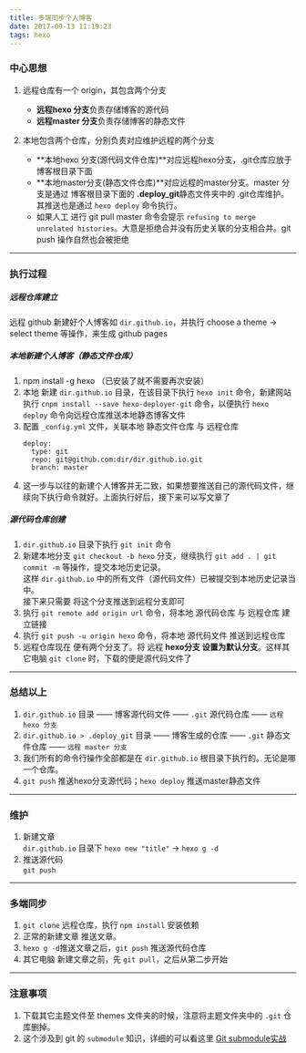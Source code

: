 ```yaml
---
title: 多端同步个人博客
date: 2017-09-13 11:19:23
tags: hexo
---
```


### 中心思想
1. 远程仓库有一个 origin，其包含两个分支
    * **远程hexo 分支**负责存储博客的源代码
    * **远程master 分支**负责存储博客的静态文件

2. 本地包含两个仓库，分别负责对应维护远程的两个分支
    * **本地hexo 分支(源代码文件仓库)**对应远程hexo分支，.git仓库应放于博客根目录下面
    * **本地master分支(静态文件仓库)**对应远程的master分支。master 分支是通过 博客根目录下面的 **.deploy_git**静态文件夹中的 .git仓库维护。其推送也是通过 `hexo deploy` 命令执行。
    * 如果人工 进行 git pull master 命令会提示 `refusing to merge unrelated histories`。大意是拒绝合并没有历史关联的分支相合并。git push 操作自然也会被拒绝

----------

### 执行过程
##### 远程仓库建立
远程 github 新建好个人博客如 `dir.github.io`，并执行 choose a theme → select theme 等操作，来生成 github pages

##### 本地新建个人博客（静态文件仓库）
1. npm install -g hexo （已安装了就不需要再次安装）
2. 本地 新建 `dir.github.io` 目录，在该目录下执行 `hexo init` 命令，新建网站  
执行 `cnpm install --save hexo-deployer-git` 命令，以便执行 `hexo deploy` 命令向远程仓库推送本地静态博客文件
3. 配置 `_config.yml` 文件，关联本地 静态文件仓库 与 远程仓库  
    ```
    deploy:
      type: git
      repo: git@github.com:dir/dir.github.io.git
      branch: master
    ```
4. 这一步与以往的新建个人博客并无二致，如果想要推送自己的源代码文件，继续向下执行命令就好。上面执行好后，接下来可以写文章了

##### 源代码仓库创建
1. `dir.github.io` 目录下执行 `git init` 命令
2. 新建本地分支 `git checkout -b hexo` 分支，继续执行 `git add . | git commit -m` 等操作，提交本地历史记录。  
这样 `dir.github.io` 中的所有文件（源代码文件）已被提交到本地历史记录当中。  
接下来只需要 将这个分支推送到远程分支即可
3. 执行 `git remote add origin url` 命令，将本地 源代码仓库 与 远程仓库 建立链接
4. 执行 `git push -u origin hexo` 命令，将本地 源代码文件 推送到远程仓库
5. 远程仓库现在 便有两个分支了。将 远程 **hexo分支 设置为默认分支**。这样其它电脑 `git clone` 时，下载的便是源代码文件了

----------

### 总结以上
1. `dir.github.io` 目录 —— 博客源代码文件 —— `.git` 源代码仓库 ——  `远程hexo 分支`
2. `dir.github.io > .deploy_git` 目录 —— 博客生成的仓库 —— `.git` 静态文件仓库 —— `远程 master 分支`
3. 我们所有的命令行操作全部都是在 `dir.github.io` 根目录下执行的。无论是哪一个仓库。
4. `git push` 推送hexo分支源代码；`hexo deploy` 推送master静态文件

----------

### 维护
1. 新建文章  
    `dir.github.io` 目录下 `hexo new "title"` → `hexo g -d`
2. 推送源代码  
    `git push`

---------

### 多端同步
1. `git clone` 远程仓库，执行 `npm install` 安装依赖
2. 正常的新建文章 推送文章。
3. `hexo g -d`推送文章之后，`git push` 推送源代码仓库
4. 其它电脑 新建文章之前，先 `git pull`，之后从第二步开始

----------

### 注意事项
1. 下载其它主题文件至 themes 文件夹的时候，注意将主题文件夹中的 `.git` 仓库删掉。
2. 这个涉及到 git 的 `submodule` 知识，详细的可以看这里 [Git submodule实战](http://blog.jqian.net/post/git-submodule.html)
